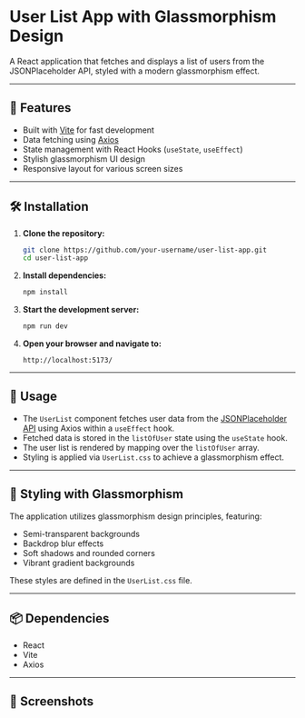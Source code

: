 # User List App with Glassmorphism Design

A React application that fetches and displays a list of users from the JSONPlaceholder API, styled with a modern glassmorphism effect.

---

## 🚀 Features

- Built with [Vite](https://vitejs.dev/) for fast development
- Data fetching using [Axios](https://axios-http.com/)
- State management with React Hooks (`useState`, `useEffect`)
- Stylish glassmorphism UI design
- Responsive layout for various screen sizes

---

## 🛠️ Installation

1. **Clone the repository:**

   ```bash
   git clone https://github.com/your-username/user-list-app.git
   cd user-list-app
   ```

2. **Install dependencies:**

   ```bash
   npm install
   ```

3. **Start the development server:**

   ```bash
   npm run dev
   ```

4. **Open your browser and navigate to:**

   ```
   http://localhost:5173/
   ```

---

## 📄 Usage

- The `UserList` component fetches user data from the [JSONPlaceholder API](https://jsonplaceholder.typicode.com/users) using Axios within a `useEffect` hook.
- Fetched data is stored in the `listOfUser` state using the `useState` hook.
- The user list is rendered by mapping over the `listOfUser` array.
- Styling is applied via `UserList.css` to achieve a glassmorphism effect.

---

## 🎨 Styling with Glassmorphism

The application utilizes glassmorphism design principles, featuring:

- Semi-transparent backgrounds
- Backdrop blur effects
- Soft shadows and rounded corners
- Vibrant gradient backgrounds

These styles are defined in the `UserList.css` file.

---

## 📦 Dependencies

- React
- Vite
- Axios

---

## 📸 Screenshots
